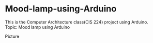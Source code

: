 # Mood-lamp-using-Arduino

This is the Computer Architecture class(CIS 224) project using Arduino.   
Topic: Mood lamp using Arduino   

Picture
